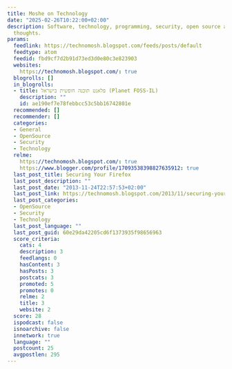 ```yaml
---
title: Moshe on Technology
date: "2025-02-26T10:22:00+02:00"
description: Software, technology, programming, security, open source and general
  thoughts.
params:
  feedlink: https://technomosh.blogspot.com/feeds/posts/default
  feedtype: atom
  feedid: fbd9cf7d2b91d73ed3d0e80c3e823903
  websites:
    https://technomosh.blogspot.com/: true
  blogrolls: []
  in_blogrolls:
  - title: פלאנט תוכנה חופשית בישראל (Planet FOSS-IL)
    description: ""
    id: ae190ef7e78febbcc53c5bb16742801e
  recommended: []
  recommender: []
  categories:
  - General
  - OpenSource
  - Security
  - Technology
  relme:
    https://technomosh.blogspot.com/: true
    https://www.blogger.com/profile/17093538398827635912: true
  last_post_title: Securing Your Firefox
  last_post_description: ""
  last_post_date: "2013-11-24T22:57:53+02:00"
  last_post_link: https://technomosh.blogspot.com/2013/11/securing-your-firefox.html
  last_post_categories:
  - OpenSource
  - Security
  - Technology
  last_post_language: ""
  last_post_guid: 60e29da42205cd6f1373935f98656963
  score_criteria:
    cats: 4
    description: 3
    feedlangs: 0
    hasContent: 3
    hasPosts: 3
    postcats: 3
    promoted: 5
    promotes: 0
    relme: 2
    title: 3
    website: 2
  score: 28
  ispodcast: false
  isnoarchive: false
  innetwork: true
  language: ""
  postcount: 25
  avgpostlen: 295
---
```

